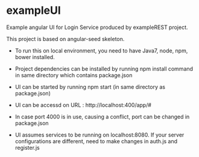 # exampleUI
Example angular UI for Login Service produced by exampleREST project.

This project is based on angular-seed skeleton.

* To run this on local environment, you need to have Java7, node, npm, bower installed.
* Project dependencies can be installed by running npm install command in same directory which contains package.json
* UI can be started by running npm start (in same directory as package.json)
* UI can be accessd on URL : http://localhost:400/app/#
* In case port 4000 is in use, causing a conflict, port can be changed in package.json

* UI assumes services to be running on localhost:8080. If your server configurations are different, need to make changes in auth.js and register.js
